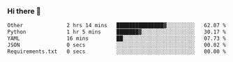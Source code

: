 ### Hi there 👋

<!--START_SECTION:waka-->

```txt
Other              2 hrs 14 mins   ███████████████▓░░░░░░░░░   62.07 %
Python             1 hr 5 mins     ███████▓░░░░░░░░░░░░░░░░░   30.17 %
YAML               16 mins         ██░░░░░░░░░░░░░░░░░░░░░░░   07.73 %
JSON               0 secs          ░░░░░░░░░░░░░░░░░░░░░░░░░   00.02 %
Requirements.txt   0 secs          ░░░░░░░░░░░░░░░░░░░░░░░░░   00.00 %
```

<!--END_SECTION:waka-->

<!--
**Jonas-VanHaeken/Jonas-VanHaeken** is a ✨ _special_ ✨ repository because its `README.md` (this file) appears on your GitHub profile.

Here are some ideas to get you started:

- 🔭 I’m currently working on ...
- 🌱 I’m currently learning ...
- 👯 I’m looking to collaborate on ...
- 🤔 I’m looking for help with ...
- 💬 Ask me about ...
- 📫 How to reach me: ...
- 😄 Pronouns: ...
- ⚡ Fun fact: ...
-->
